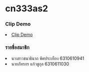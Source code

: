 # cn333as2

### Clip Demo
<li><a href="https://www.youtube.com/watch?v=z52tBdCVF1A">Clip Demo</a></li>


### รายชื่อสมาชิก
<li>นางสาวชนาธินาถ พิศประเทือง 6310610941</li>
<li>นายภัทรกร แก้วชูกุล 6310611030</li>
